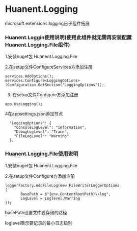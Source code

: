 # Huanent.Logging
microsoft.extensions.logging日子组件拓展

### Huanent.Loggin使用说明(使用此组件就无需再安装配置Huanent.Logging.File组件)
1.安装nuget包 Huanent.Logging.File 

2.在setup文件ConfigureServices方添加注册
```
services.AddOptions();
services.Configure<LoggingOptions>(Configuration.GetSection("LoggingOptions"));
```

3. 在setup文件Configure方添加注册
```
app.UseLogging();
```

4在appsettings.json添加节点
```
  "LoggingOptions": {
    "ConsoleLogLevel": "Information",
    "DebugLogLevel": "Trace",
    "FileLogLevel": "Warning"
  },
```

### Huanent.Logging.File使用说明
1.安装nuget包 Huanent.Logging.File 

2.在setup文件Configure方添加注册
```
loggerFactory.AddFileLog(new FileWriterLoggerOptions
{
       BasePath = $"{env.ContentRootPath}\\log",
       LogLevel = Loglevel.Warring
});
```
basePath设置文件要存储的路径

loglevel表示要记录的最小日志级别
